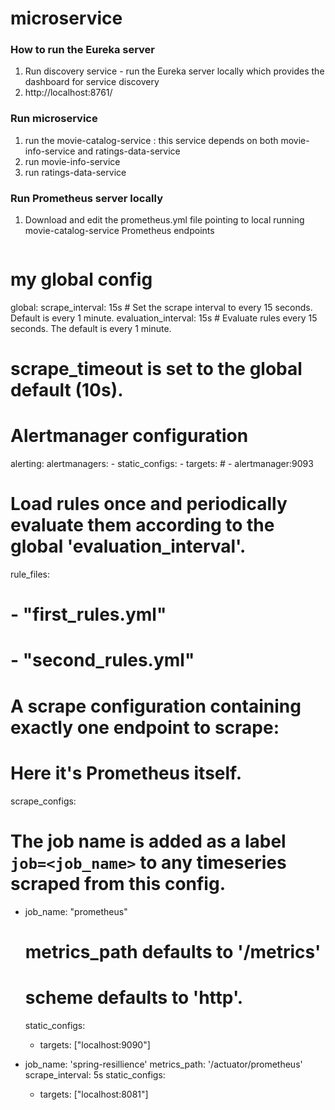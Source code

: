 # microservice

### How to run the Eureka server
1. Run discovery service - run the Eureka server locally which provides the dashboard for service discovery
2. http://localhost:8761/

### Run microservice
1. run the movie-catalog-service : this service depends on both movie-info-service and ratings-data-service
2. run movie-info-service
3. run ratings-data-service

### Run Prometheus server locally
1. Download and edit the prometheus.yml file pointing to local running movie-catalog-service Prometheus endpoints
   ```
  # my global config
global:
  scrape_interval: 15s # Set the scrape interval to every 15 seconds. Default is every 1 minute.
  evaluation_interval: 15s # Evaluate rules every 15 seconds. The default is every 1 minute.
  # scrape_timeout is set to the global default (10s).

# Alertmanager configuration
alerting:
  alertmanagers:
    - static_configs:
        - targets:
          # - alertmanager:9093

# Load rules once and periodically evaluate them according to the global 'evaluation_interval'.
rule_files:
  # - "first_rules.yml"
  # - "second_rules.yml"

# A scrape configuration containing exactly one endpoint to scrape:
# Here it's Prometheus itself.
scrape_configs:
  # The job name is added as a label `job=<job_name>` to any timeseries scraped from this config.
  - job_name: "prometheus"

    # metrics_path defaults to '/metrics'
    # scheme defaults to 'http'.

    static_configs:
      - targets: ["localhost:9090"]
  - job_name: 'spring-resillience'
    metrics_path: '/actuator/prometheus'
    scrape_interval: 5s
    static_configs:
      - targets: ["localhost:8081"]

    

   ```
